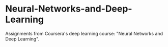 # Neural-Networks-and-Deep-Learning

Assignments from Coursera's deep learning course: "Neural Networks and Deep Learning".

